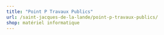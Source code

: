 ```yaml
---
title: "Point P Travaux Publics"
url: /saint-jacques-de-la-lande/point-p-travaux-publics/
shop: matériel informatique
---
```

